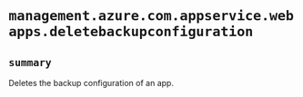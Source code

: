 # `management.azure.com.appservice.webapps.deletebackupconfiguration`

## `summary`
Deletes the backup configuration of an app.



